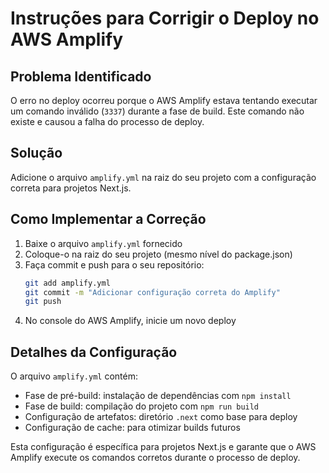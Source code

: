 # Instruções para Corrigir o Deploy no AWS Amplify

## Problema Identificado
O erro no deploy ocorreu porque o AWS Amplify estava tentando executar um comando inválido (`3337`) durante a fase de build. Este comando não existe e causou a falha do processo de deploy.

## Solução
Adicione o arquivo `amplify.yml` na raiz do seu projeto com a configuração correta para projetos Next.js.

## Como Implementar a Correção

1. Baixe o arquivo `amplify.yml` fornecido
2. Coloque-o na raiz do seu projeto (mesmo nível do package.json)
3. Faça commit e push para o seu repositório:
   ```bash
   git add amplify.yml
   git commit -m "Adicionar configuração correta do Amplify"
   git push
   ```
4. No console do AWS Amplify, inicie um novo deploy

## Detalhes da Configuração

O arquivo `amplify.yml` contém:
- Fase de pré-build: instalação de dependências com `npm install`
- Fase de build: compilação do projeto com `npm run build`
- Configuração de artefatos: diretório `.next` como base para deploy
- Configuração de cache: para otimizar builds futuros

Esta configuração é específica para projetos Next.js e garante que o AWS Amplify execute os comandos corretos durante o processo de deploy.
